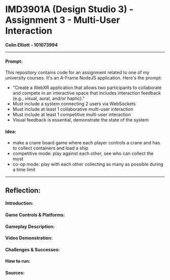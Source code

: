 # IMD3901A (Design Studio 3) - Assignment 3 - Multi-User Interaction
**Colin Elliott - 101073994**

---

#### Prompt:
This repository contains code for an assignment related to one of my university courses. It's an A-Frame NodeJS application. Here's the prompt:
- "Create a WebXR application that allows two participants to collaborate and compete in an interactive space that includes interaction feedback (e.g., visual, aural, and/or haptic)."
- Must include a system connecting 2 users via WebSockets
- Must include at least 1 collaborative multi-user interaction
- Must include at least 1 competitive multi-user interaction
- Visual feedback is essential, demonstrate the state of the system

#### Idea:
- make a crane board game where each player controls a crane and has to collect containers and load a ship
- competitive mode: play against each other, see who can collect the most
- co-op mode: play with each other collecting as many as possible during a time limit

---

## Reflection:

#### Introduction:

#### Game Controls & Platforms:

#### Gameplay Description:

#### Video Demonstration:

#### Challenges & Successes:

#### How to run:

#### Sources:


